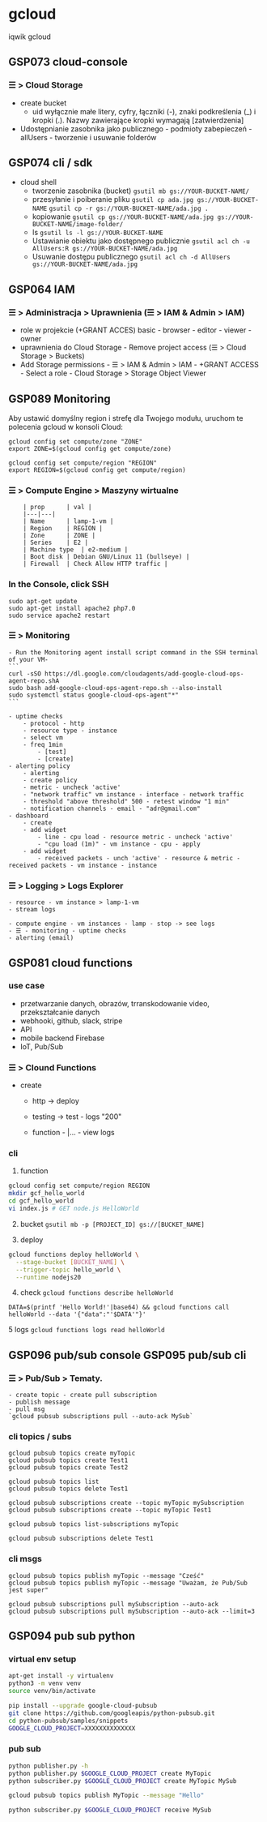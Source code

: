 # gcloud
iqwik gcloud

## GSP073 cloud-console

### ☰ > Cloud Storage

- create bucket
	- uid    wyłącznie małe litery, cyfry, łączniki (-), znaki podkreślenia (_) i kropki (.). Nazwy zawierające kropki wymagają [zatwierdzenia]
- Udostępnianie zasobnika jako publicznego
        - podmioty zabepieczeń - allUsers
        - tworzenie i usuwanie folderów

## GSP074 cli / sdk

- cloud shell
    - tworzenie zasobnika (bucket)
        `gsutil mb gs://YOUR-BUCKET-NAME/`
    - przesyłanie i poiberanie pliku
        `gsutil cp ada.jpg gs://YOUR-BUCKET-NAME`
        `gsutil cp -r gs://YOUR-BUCKET-NAME/ada.jpg .`
    - kopiowanie
        `gsutil cp gs://YOUR-BUCKET-NAME/ada.jpg gs://YOUR-BUCKET-NAME/image-folder/`
    - ls
        `gsutil ls -l gs://YOUR-BUCKET-NAME`
    - Ustawianie obiektu jako dostępnego publicznie
        `gsutil acl ch -u AllUsers:R gs://YOUR-BUCKET-NAME/ada.jpg`
    - Usuwanie dostępu publicznego
        `gsutil acl ch -d AllUsers gs://YOUR-BUCKET-NAME/ada.jpg`

## GSP064 IAM

### ☰ > Administracja > Uprawnienia (☰ > IAM & Admin > IAM)

- role w projekcie (+GRANT ACCES) basic
        - browser
        - editor
        - viewer
        - owner
- uprawnienia do Cloud Storage 
        - Remove project access (☰ > Cloud Storage > Buckets)
- Add Storage permissions
        - ☰ > IAM & Admin > IAM
            - +GRANT ACCESS
            - Select a role
            - Cloud Storage > Storage Object Viewer 

## GSP089 Monitoring

Aby ustawić domyślny region i strefę dla Twojego modułu, uruchom te polecenia gcloud w konsoli Cloud:
```
gcloud config set compute/zone "ZONE"
export ZONE=$(gcloud config get compute/zone)

gcloud config set compute/region "REGION"
export REGION=$(gcloud config get compute/region)
```

### ☰ > Compute Engine > Maszyny wirtualne

        | prop      | val |
        |---|---|
        | Name	    | lamp-1-vm |
        | Region    | REGION |
        | Zone	    | ZONE |
        | Series	| E2 |
        | Machine type	| e2-medium |
        | Boot disk	| Debian GNU/Linux 11 (bullseye) |
        | Firewall	| Check Allow HTTP traffic |

### In the Console, click SSH
```
sudo apt-get update
sudo apt-get install apache2 php7.0
sudo service apache2 restart
```

### ☰ > Monitoring
    - Run the Monitoring agent install script command in the SSH terminal of your VM-
    ```
    curl -sSO https://dl.google.com/cloudagents/add-google-cloud-ops-agent-repo.shA
    sudo bash add-google-cloud-ops-agent-repo.sh --also-install
    sudo systemctl status google-cloud-ops-agent"*"
    ```

    - uptime checks
        - protocol - http
        - resource type - instance
        - select vm
        - freq 1min
            - [test]
            - [create]
    - alerting policy
        - alerting
        - create policy
        - metric - uncheck 'active'
        - "network traffic" vm instance - interface - network traffic
        - threshold "above threshold" 500 - retest window "1 min"
        - notification channels - email - "adr@gmail.com"
    - dashboard
        - create
        - add widget
            - line - cpu load - resource metric - uncheck 'active'
            - "cpu load (1m)" - vm instance - cpu - apply
        - add widget
            - received packets - unch 'active' - resource & metric - received packets - vm instance - instance

### ☰ > Logging > Logs Explorer
    - resource - vm instance > lamp-1-vm
    - stream logs

    - compute engine - vm instances - lamp - stop -> see logs
    - ☰ - monitoring - uptime checks
    - alerting (email)
    

## GSP081 cloud functions
 
### use case
 
- przetwarzanie danych, obrazów, trranskodowanie video, przekształcanie danych
- webhooki, github, slack, stripe
- API
- mobile backend Firebase
- IoT, Pub/Sub

### ☰ > Clound Functions

- create
    - http -> deploy
    - testing -> test - logs "200"

    - function -  |... - view logs
    

### cli

1. function

```bash
gcloud config set compute/region REGION
mkdir gcf_hello_world
cd gcf_hello_world
vi index.js # GET node.js HelloWorld
```

2. bucket
`gsutil mb -p [PROJECT_ID] gs://[BUCKET_NAME]`

3. deploy
```bash
gcloud functions deploy helloWorld \
  --stage-bucket [BUCKET_NAME] \
  --trigger-topic hello_world \
  --runtime nodejs20  
```

4. check
`gcloud functions describe helloWorld`

```
DATA=$(printf 'Hello World!'|base64) && gcloud functions call helloWorld --data '{"data":"'$DATA'"}'
```

5 logs
`gcloud functions logs read helloWorld`

## GSP096 pub/sub console GSP095 pub/sub cli

### ☰ > Pub/Sub > Tematy.
    - create topic - create pull subscription
    - publish message
    - pull msg
    `gcloud pubsub subscriptions pull --auto-ack MySub`

### cli topics / subs
```
gcloud pubsub topics create myTopic
gcloud pubsub topics create Test1
gcloud pubsub topics create Test2

gcloud pubsub topics list
gcloud pubsub topics delete Test1

gcloud pubsub subscriptions create --topic myTopic mySubscription
gcloud pubsub subscriptions create --topic myTopic Test1

gcloud pubsub topics list-subscriptions myTopic

gcloud pubsub subscriptions delete Test1
```
### cli msgs
```
gcloud pubsub topics publish myTopic --message "Cześć"
gcloud pubsub topics publish myTopic --message "Uważam, że Pub/Sub jest super"

gcloud pubsub subscriptions pull mySubscription --auto-ack
gcloud pubsub subscriptions pull mySubscription --auto-ack --limit=3
```

## GSP094 pub sub python

### virtual env setup

```bash
apt-get install -y virtualenv
python3 -m venv venv
source venv/bin/activate

pip install --upgrade google-cloud-pubsub
git clone https://github.com/googleapis/python-pubsub.git
cd python-pubsub/samples/snippets
GOOGLE_CLOUD_PROJECT=XXXXXXXXXXXXXX
```

### pub sub
```bash
python publisher.py -h
python publisher.py $GOOGLE_CLOUD_PROJECT create MyTopic
python subscriber.py $GOOGLE_CLOUD_PROJECT create MyTopic MySub

gcloud pubsub topics publish MyTopic --message "Hello"

python subscriber.py $GOOGLE_CLOUD_PROJECT receive MySub
```

